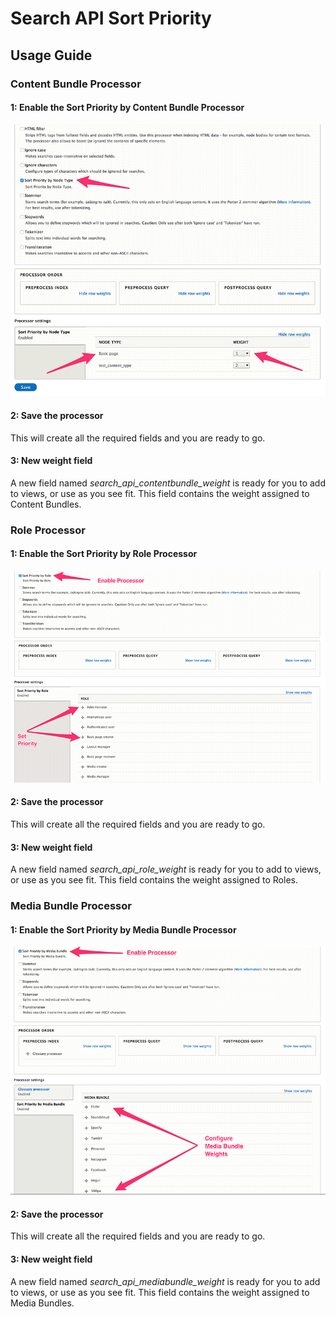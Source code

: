 # Search API Sort Priority
## Usage Guide

### Content Bundle Processor
#### 1: Enable the Sort Priority by Content Bundle Processor
![enable-processor](images/enable-processor.png)

#### 2: Save the processor
This will create all the required fields and you are ready to go.

#### 3: New weight field
A new field named *search_api_contentbundle_weight* is ready for you to add to 
views, or use as you see fit. This field contains the weight assigned to 
Content Bundles.

### Role Processor
#### 1: Enable the Sort Priority by Role Processor
![role-enable-processor](images/enable-processor-role.png)

#### 2: Save the processor
This will create all the required fields and you are ready to go.

#### 3: New weight field
A new field named *search_api_role_weight* is ready for you to add to views, or
 use as you see fit. This field contains the weight assigned to Roles.

### Media Bundle Processor
#### 1: Enable the Sort Priority by Media Bundle Processor
![enable-media-processor](images/enable-processor-media.png)

#### 2: Save the processor
This will create all the required fields and you are ready to go.

#### 3: New weight field
A new field named *search_api_mediabundle_weight* is ready for you to add to 
views, or use as you see fit. This field contains the weight assigned to Media 
Bundles.

